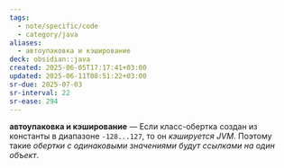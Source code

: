 ```yaml
---
tags:
  - note/specific/code
  - category/java
aliases:
  - автоупаковка и кэширование
deck: obsidian::java
created: 2025-06-05T17:17:41+03:00
updated: 2025-06-11T08:51:22+03:00
sr-due: 2025-07-03
sr-interval: 22
sr-ease: 294
---
```


**автоупаковка и кэширование**
—
Если класс-обертка создан из константы в диапазоне `-128...127`, то он *кэшируется JVM*. Поэтому такие *обертки с одинаковыми значениями будут ссылками на один объект*.

